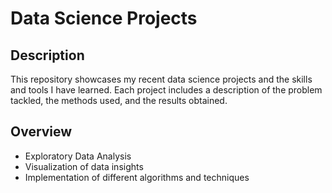 
# Data Science Projects

## Description

This repository showcases my recent data science projects and the skills and tools I have learned. Each project includes a description of the problem tackled, the methods used, and the results obtained.

## Overview

- Exploratory Data Analysis
- Visualization of data insights
- Implementation of different algorithms and techniques
